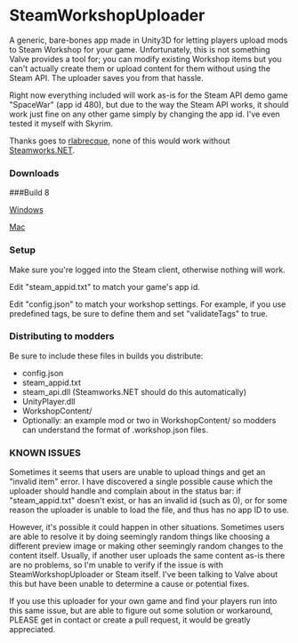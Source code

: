 # SteamWorkshopUploader
A generic, bare-bones app made in Unity3D for letting players upload mods to Steam Workshop for your game. Unfortunately, this is not something Valve provides a tool for; you can modify existing Workshop items but you can't actually create them or upload content for them without using the Steam API. The uploader saves you from that hassle.

Right now everything included will work as-is for the Steam API demo game "SpaceWar" (app id 480), but due to the way the Steam API works, it should work just fine on any other game simply by changing the app id. I've even tested it myself with Skyrim.

Thanks goes to [rlabrecque](https://github.com/rlabrecque), none of this would work without [Steamworks.NET](https://github.com/rlabrecque/Steamworks.NET).

### Downloads

###Build 8

[Windows](https://github.com/nihilocrat/SteamWorkshopUploader/releases/download/Build8/SteamWorkshopUploader_win.zip)

[Mac](https://github.com/nihilocrat/SteamWorkshopUploader/releases/download/Build8/SteamWorkshopUploader_mac.zip)

### Setup

Make sure you're logged into the Steam client, otherwise nothing will work.

Edit "steam_appid.txt" to match your game's app id.

Edit "config.json" to match your workshop settings. For example, if you use predefined tags, be sure to define them and set "validateTags" to true.

### Distributing to modders

Be sure to include these files in builds you distribute:

- config.json
- steam_appid.txt
- steam_api.dll (Steamworks.NET should do this automatically)
- UnityPlayer.dll
- WorkshopContent/
- Optionally: an example mod or two in WorkshopContent/ so modders can understand the format of .workshop.json files.

### KNOWN ISSUES

Sometimes it seems that users are unable to upload things and get an "invalid item" error. I have discovered a single possible cause which the uploader should handle and complain about in the status bar: if "steam_appid.txt" doesn't exist, or has an invalid id (such as 0), or for some reason the uploader is unable to load the file, and thus has no app ID to use.

However, it's possible it could happen in other situations. Sometimes users are able to resolve it by doing seemingly random things like choosing a different preview image or making other seemingly random changes to the content itself. Usually, if another user uploads the same content as-is there are no problems, so I'm unable to verify if the issue is with SteamWorkshopUploader or Steam itself. I've been talking to Valve about this but have been unable to determine a cause or potential fixes.

If you use this uploader for your own game and find your players run into this same issue, but are able to figure out some solution or workaround, PLEASE get in contact or create a pull request, it would be greatly appreciated.
